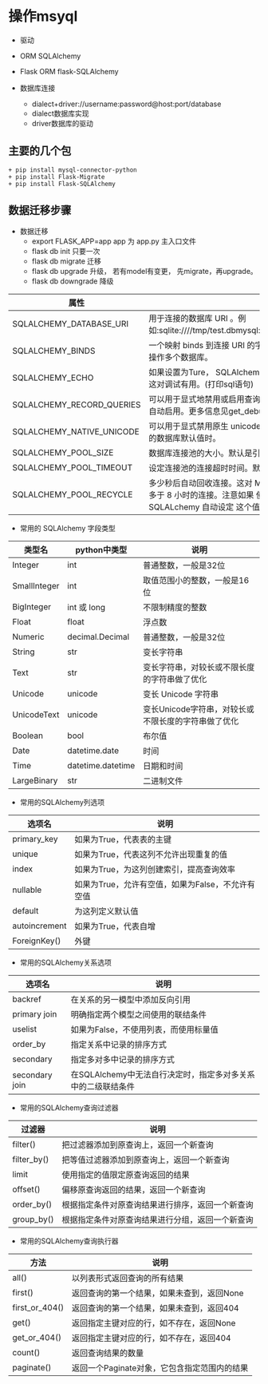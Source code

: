 # 操作msyql

+ 驱动
+ ORM SQLAlchemy
+ Flask ORM  flask-SQLAlchemy

+ 数据库连接
	+ dialect+driver://username:password@host:port/database
    + dialect数据库实现
    + driver数据库的驱动

## 主要的几个包
    + pip install mysql-connector-python
    + pip install Flask-Migrate
    + pip install Flask-SQLAlchemy


## 数据迁移步骤
+ 数据迁移
    + export FLASK_APP=app  app 为 app.py 主入口文件
    + flask db init      只要一次
    + flask db migrate   迁移
    + flask db upgrade   升级， 若有model有变更， 先migrate，再upgrade。
    + flask db downgrade  降级


|  属性  | 说明  |
|  ----  | ---- |
|SQLALCHEMY_DATABASE_URI | 用于连接的数据库 URI 。例如:sqlite:////tmp/test.dbmysql://username:password@server/db |
|SQLALCHEMY_BINDS | 一个映射 binds 到连接 URI 的字典。更多 binds 的信息见用 Binds 操作多个数据库。|
|SQLALCHEMY_ECHO | 如果设置为Ture， SQLAlchemy 会记录所有 发给 stderr 的语句，这对调试有用。(打印sql语句)|
|SQLALCHEMY_RECORD_QUERIES|可以用于显式地禁用或启用查询记录。查询记录 在调试或测试模式自动启用。更多信息见get_debug_queries()。|
|SQLALCHEMY_NATIVE_UNICODE|可以用于显式禁用原生 unicode 支持。当使用 不合适的指定无编码的数据库默认值时。|
|SQLALCHEMY_POOL_SIZE|数据库连接池的大小。默认是引擎默认值（通常 是 5 ）|
|SQLALCHEMY_POOL_TIMEOUT|设定连接池的连接超时时间。默认是 10 。
|SQLALCHEMY_POOL_RECYCLE|多少秒后自动回收连接。这对 MySQL 是必要的， 它默认移除闲置多于 8 小时的连接。注意如果 使用了 MySQL ， Flask-SQLALchemy 自动设定 这个值为 2 小时。|

+ 常用的 SQLAlchemy 字段类型

| 类型名 |python中类型 |说明  |
|  ----  | ---- |---- |
Integer|int |普通整数，一般是32位
SmallInteger|int|取值范围小的整数，一般是16 位
BigInteger|int 或 long|不限制精度的整数
Float|float|浮点数
Numeric|decimal.Decimal|普通整数，一般是32位
String|str|变长字符串
Text|str|变长字符串，对较长或不限长度的字符串做了优化
Unicode|unicode|变长 Unicode 字符串
UnicodeText|unicode|变长Unicode字符串，对较长或不限长度的字符串做了优化
Boolean|bool|布尔值
Date|datetime.date|时间
Time|datetime.datetime|日期和时间
LargeBinary|str|二进制文件

+ 常用的SQLAlchemy列选项

|选项名|说明|
|  ----  | ---- |
|primary_key|如果为True，代表表的主键
|unique|如果为True，代表这列不允许出现重复的值
|index|如果为True，为这列创建索引，提高查询效率
|nullable|如果为True，允许有空值，如果为False，不允许有空值
|default|为这列定义默认值
|autoincrement|如果为True，代表自增
|ForeignKey()| 外键

+ 常用的SQLAlchemy关系选项

| 选项名| 说明| 
|  ----  | ---- |
| backref| 在关系的另一模型中添加反向引用
| primary join| 明确指定两个模型之间使用的联结条件
| uselist| 如果为False，不使用列表，而使用标量值
| order_by| 指定关系中记录的排序方式
| secondary| 指定多对多中记录的排序方式
| secondary join| 在SQLAlchemy中无法自行决定时，指定多对多关系中的二级联结条件

+ 常用的SQLAlchemy查询过滤器

| 过滤器| 说明| 
|  ----  | ---- |
| filter()| 把过滤器添加到原查询上，返回一个新查询
| filter_by()| 把等值过滤器添加到原查询上，返回一个新查询
| limit| 使用指定的值限定原查询返回的结果
| offset()| 偏移原查询返回的结果，返回一个新查询
| order_by()| 根据指定条件对原查询结果进行排序，返回一个新查询
| group_by()| 根据指定条件对原查询结果进行分组，返回一个新查询

+ 常用的SQLAlchemy查询执行器

| 方法| 说明| 
|  ----  | ---- |
| all()| 以列表形式返回查询的所有结果
| first()| 返回查询的第一个结果，如果未查到，返回None
| first_or_404()| 返回查询的第一个结果，如果未查到，返回404
| get()| 返回指定主键对应的行，如不存在，返回None
| get_or_404()| 返回指定主键对应的行，如不存在，返回404
| count()| 返回查询结果的数量
| paginate()| 返回一个Paginate对象，它包含指定范围内的结果

